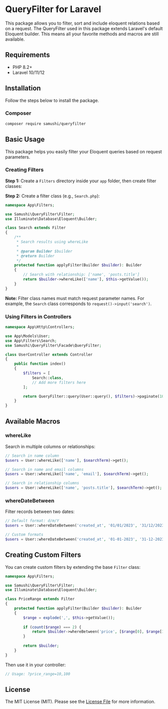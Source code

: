 # QueryFilter for Laravel

This package allows you to filter, sort and include eloquent relations based on a request. The QueryFilter used in this package extends Laravel's default Eloquent builder. This means all your favorite methods and macros are still available.

## Requirements

- PHP 8.2+
- Laravel 10/11/12

## Installation

Follow the steps below to install the package.

### Composer
```bash
composer require samushi/queryfilter
```

## Basic Usage

This package helps you easily filter your Eloquent queries based on request parameters.

### Creating Filters

**Step 1:** Create a `Filters` directory inside your `app` folder, then create filter classes:

**Step 2:** Create a filter class (e.g., `Search.php`):

```php
namespace App\Filters;

use Samushi\QueryFilter\Filter;
use Illuminate\Database\Eloquent\Builder;

class Search extends Filter
{
    /**
     * Search results using whereLike
     * 
     * @param Builder $builder
     * @return Builder
     */
    protected function applyFilter(Builder $builder): Builder
    {
        // Search with relationship: ['name', 'posts.title']
        return $builder->whereLike(['name'], $this->getValue());
    }
}
```

**Note:** Filter class names must match request parameter names. For example, the `Search` class corresponds to `request()->input('search')`.

### Using Filters in Controllers

```php
namespace App\Http\Controllers;

use App\Models\User;
use App\Filters\Search;
use Samushi\QueryFilter\Facade\QueryFilter;

class UserController extends Controller
{
    public function index()
    {
        $filters = [
            Search::class,
            // Add more filters here
        ];

        return QueryFilter::query(User::query(), $filters)->paginate(10);
    }
}
```

## Available Macros

### whereLike

Search in multiple columns or relationships:

```php
// Search in name column
$users = User::whereLike(['name'], $searchTerm)->get();

// Search in name and email columns
$users = User::whereLike(['name', 'email'], $searchTerm)->get();

// Search in relationship columns
$users = User::whereLike(['name', 'posts.title'], $searchTerm)->get();
```

### whereDateBetween

Filter records between two dates:

```php
// Default format: d/m/Y
$users = User::whereDateBetween('created_at', '01/01/2023', '31/12/2023')->get();

// Custom formats
$users = User::whereDateBetween('created_at', '01-01-2023', '31-12-2023', 'd-m-Y', 'Y-m-d')->get();
```

## Creating Custom Filters

You can create custom filters by extending the base `Filter` class:

```php
namespace App\Filters;

use Samushi\QueryFilter\Filter;
use Illuminate\Database\Eloquent\Builder;

class PriceRange extends Filter
{
    protected function applyFilter(Builder $builder): Builder
    {
        $range = explode(',', $this->getValue());
        
        if (count($range) === 2) {
            return $builder->whereBetween('price', [$range[0], $range[1]]);
        }
        
        return $builder;
    }
}
```

Then use it in your controller:

```php
// Usage: ?price_range=10,100
```

## License

The MIT License (MIT). Please see the [License File](LICENSE) for more information.